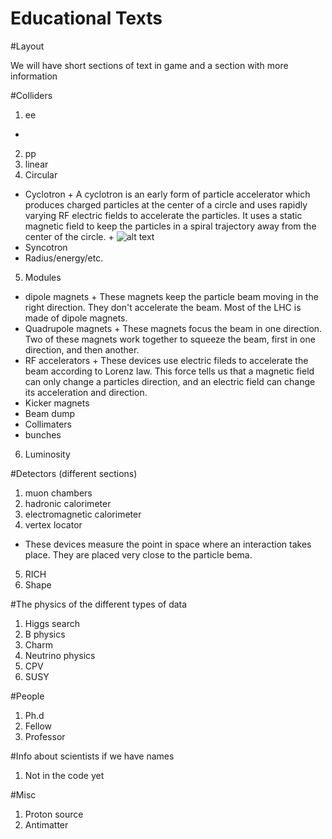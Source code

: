 Educational Texts
=================

#Layout

We will have short sections of text in game and a section with more information

#Colliders

1. ee
 *
2. pp
3. linear
4. Circular
 * Cyclotron
    	+ A cyclotron is an early form of particle accelerator which produces charged particles at the center of a circle and uses rapidly varying RF electric fields to accelerate the particles. It uses a static magnetic field to keep the particles in a spiral trajectory away from the center of the circle.
    	+ ![alt text](/img/Cyclotron_patent.png "Title")
 * Syncotron
 * Radius/energy/etc.
5. Modules
 * dipole magnets
    	+ These magnets keep the particle beam moving in the right direction. They don't accelerate the beam. Most of the LHC is made of dipole magnets.
 * Quadrupole magnets
    	+ These magnets focus the beam in one direction. Two of these magnets work together to squeeze the beam, first in one direction, and then another.
 * RF accelerators
    	+ These devices use electric fileds to accelerate the beam according to Lorenz law. This force tells us that a magnetic field can only change a particles direction, and an electric field can change its acceleration and direction.
 * Kicker magnets
 * Beam dump
 * Collimaters
 * bunches
6. Luminosity

#Detectors (different sections)

1. muon chambers
2. hadronic calorimeter
3. electromagnetic calorimeter
4. vertex locator
 * These devices measure the point in space where an interaction takes place. They are placed very close to the particle bema. 
5. RICH
6. Shape
	
#The physics of the different types of data

1. Higgs search
2. B physics
3. Charm
4. Neutrino physics
5. CPV
6. SUSY

#People

1. Ph.d
2. Fellow
3. Professor

#Info about scientists if we have names
1. Not in the code yet

#Misc

1. Proton source
2. Antimatter
